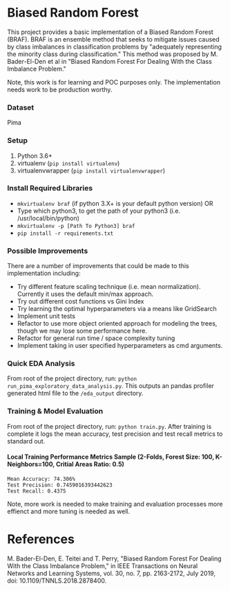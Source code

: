 # Biased Random Forest
This project provides a basic implementation of a Biased Random Forest (BRAF). BRAF is an ensemble method that seeks to mitigate issues caused by class imbalances in classification problems by "adequately representing the minority class during classification." This method was proposed by M. Bader-El-Den et al in "Biased Random Forest For Dealing With the Class Imbalance Problem."

Note, this work is for learning and POC purposes only. The implementation needs work to be production worthy.

### Dataset
Pima

### Setup

1. Python 3.6+
2. virtualenv (`pip install virtualenv`)
3. virtualenvwrapper (`pip install virtualenvwrapper`)

### Install Required Libraries

- `mkvirtualenv braf` (if python 3.X+ is your default python version) OR
- Type which python3, to get the path of your python3 (i.e. /usr/local/bin/python)
- `mkvirtualenv -p [Path To Python3] braf`
- `pip install -r requirements.txt`

### Possible Improvements

There are a number of improvements that could be made to this implementation including:

- Try different feature scaling technique (i.e. mean normalization). Currently it uses the default min/max approach.
- Try out different cost functions vs Gini Index
- Try learning the optimal hyperparameters via a means like GridSearch
- Implement unit tests
- Refactor to use more object oriented approach for modeling the trees, though we may lose some performance here.
- Refactor for general run time / space complexity tuning
- Implement taking in user specified hyperparameters as cmd arguments.
 
### Quick EDA Analysis

From root of the project directory, run: `python run_pima_exploratory_data_analysis.py`. This outputs an pandas 
profiler generated html file to the `/eda_output` directory.
 
### Training & Model Evaluation
From root of the project directory, run: `python train.py`.  After training is complete it logs the mean accuracy, 
test precision and test recall metrics to standard out.

#### Local Training Performance Metrics Sample (2-Folds, Forest Size: 100, K-Neighbors=100, Critial Areas Ratio: 0.5)

```
Mean Accuracy: 74.306%
Test Precision: 0.7459016393442623
Test Recall: 0.4375
```

Note, more work is needed to make training and evaluation processes more effienct and more tuning is needed as well. 



# References
M. Bader-El-Den, E. Teitei and T. Perry, "Biased Random Forest For Dealing With the Class Imbalance Problem," in IEEE Transactions on Neural Networks and Learning Systems, vol. 30, no. 7, pp. 2163-2172, July 2019, doi: 10.1109/TNNLS.2018.2878400.
